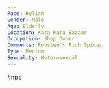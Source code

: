 ```yaml
---
Race: Hylian
Gender: Male
Age: Elderly
Location: Kara Kara Bazaar
Occupation: Shop Owner
Comments: Robsten's Rich Spices
Type: Medium
Sexuality: Heterosexual
---
```

#npc 

